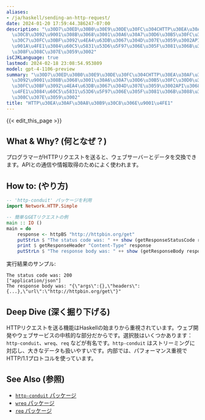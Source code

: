 ```yaml
---
aliases:
- /ja/haskell/sending-an-http-request/
date: 2024-01-20 17:59:44.386247-07:00
description: "\u30D7\u30ED\u30B0\u30E9\u30DE\u30FC\u304CHTTP\u30EA\u30AF\u30A8\u30B9\
  \u30C8\u3092\u9001\u308B\u3068\u3001\u30A6\u30A7\u30D6\u30B5\u30FC\u30D0\u30FC\u3068\
  \u30C7\u30FC\u30BF\u3092\u4EA4\u63DB\u3067\u304D\u307E\u3059\u3002API\u3068\u306E\
  \u901A\u4FE1\u3084\u60C5\u5831\u53D6\u5F97\u306E\u305F\u3081\u306B\u3088\u304F\u4F7F\
  \u308F\u308C\u307E\u3059\u3002"
isCJKLanguage: true
lastmod: 2024-02-18 23:08:54.953809
model: gpt-4-1106-preview
summary: "\u30D7\u30ED\u30B0\u30E9\u30DE\u30FC\u304CHTTP\u30EA\u30AF\u30A8\u30B9\u30C8\
  \u3092\u9001\u308B\u3068\u3001\u30A6\u30A7\u30D6\u30B5\u30FC\u30D0\u30FC\u3068\u30C7\
  \u30FC\u30BF\u3092\u4EA4\u63DB\u3067\u304D\u307E\u3059\u3002API\u3068\u306E\u901A\
  \u4FE1\u3084\u60C5\u5831\u53D6\u5F97\u306E\u305F\u3081\u306B\u3088\u304F\u4F7F\u308F\
  \u308C\u307E\u3059\u3002"
title: "HTTP\u30EA\u30AF\u30A8\u30B9\u30C8\u306E\u9001\u4FE1"
---
```


{{< edit_this_page >}}

## What & Why? (何となぜ？)
プログラマーがHTTPリクエストを送ると、ウェブサーバーとデータを交換できます。APIとの通信や情報取得のためによく使われます。

## How to: (やり方)
```Haskell
-- 'http-conduit' パッケージを利用
import Network.HTTP.Simple

-- 簡単なGETリクエストの例
main :: IO ()
main = do
    response <- httpBS "http://httpbin.org/get"
    putStrLn $ "The status code was: " ++ show (getResponseStatusCode response)
    print $ getResponseHeader "Content-Type" response
    putStrLn $ "The response body was: " ++ show (getResponseBody response)
```
実行結果のサンプル:
```
The status code was: 200
["application/json"]
The response body was: "{\"args\":{},\"headers\":{...},\"url\":\"http://httpbin.org/get\"}"
```

## Deep Dive (深く掘り下げる)
HTTPリクエストを送る機能はHaskellの始まりから重視されています。ウェブ開発やウェブサービスの中核的な部分だからです。選択肢はいくつかあります：`http-conduit`、`wreq`、`req` などが有名です。`http-conduit` はストリーミングに対応し、大きなデータも扱いやすいです。内部では、パフォーマンス重視でHTTP/1.1プロトコルを使っています。

## See Also (参照)
- [`http-conduit` パッケージ](https://www.stackage.org/package/http-conduit)
- [`wreq` パッケージ](https://www.stackage.org/package/wreq)
- [`req` パッケージ](https://www.stackage.org/package/req)

